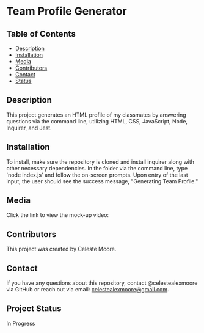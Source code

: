# Team Profile Generator

## Table of Contents

* [Description](#Description)
* [Installation](#Installation)
* [Media](#Media)
* [Contributors](#Contributors)
* [Contact](#Contact)
* [Status](#Project-Status)


## Description

This project generates an HTML profile of my classmates by answering questions via the command line, utilizing HTML, CSS, JavaScript, Node, Inquirer, and Jest.


## Installation

To install, make sure the repository is cloned and install inquirer along with other necessary dependencies. In the folder via the command line, type 'node index.js' and follow the on-screen prompts. Upon entry of the last input, the user should see the success message, "Generating Team Profile."

## Media

Click the link to view the mock-up video:

## Contributors

This project was created by Celeste Moore.

## Contact

If you have any questions about this repository, contact @celestealexmoore via GitHub or reach out via email: celestealexmoore@gmail.com.

## Project Status

In Progress
